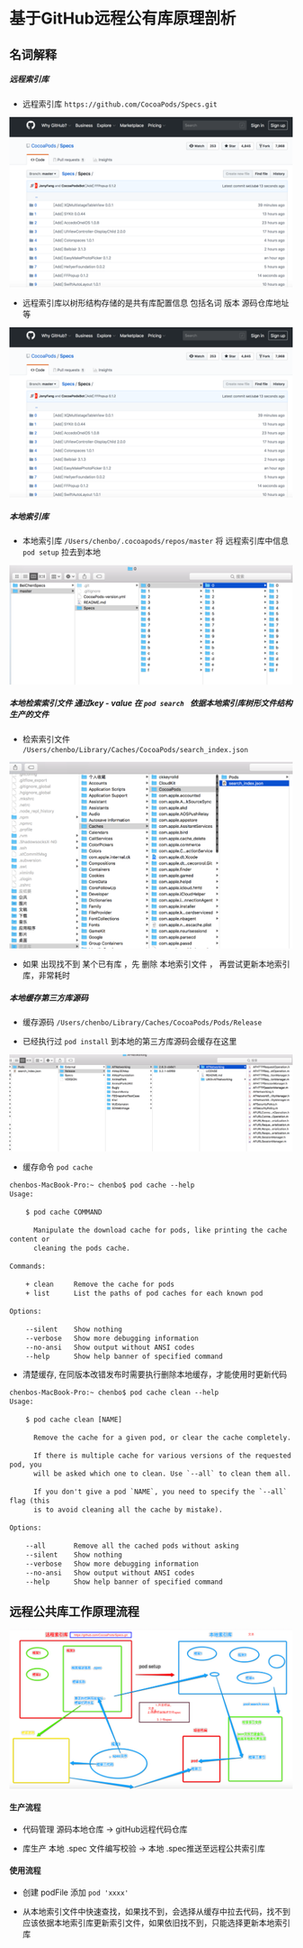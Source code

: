 # 基于GitHub远程公有库原理剖析


## 名词解释  


##### 远程索引库  

* 远程索引库 `` https://github.com/CocoaPods/Specs.git ``

![](Resource/3_1_2.png)

* 远程索引库以树形结构存储的是共有库配置信息 包括名词 版本 源码仓库地址等

![](Resource/3_1_2.png)


##### 本地索引库 


*  本地索引库 ``/Users/chenbo/.cocoapods/repos/master`` 将 远程索引库中信息 `` pod setup `` 拉去到本地

![](Resource/3_1_4.png)





#####  本地检索索引文件  通过key - value 在 ``pod search `` 依据本地索引库树形文件结构生产的文件  

* 检索索引文件 `` /Users/chenbo/Library/Caches/CocoaPods/search_index.json ``

![](Resource/3_1_5.png)

* 如果 出现找不到 某个已有库 ，先  删除 本地索引文件 ， 再尝试更新本地索引库，非常耗时


##### 本地缓存第三方库源码 

* 缓存源码 `` /Users/chenbo/Library/Caches/CocoaPods/Pods/Release ``

* 已经执行过 `` pod install `` 到本地的第三方库源码会缓存在这里

![](Resource/3_1_6.png)

* 缓存命令 ``pod cache``

```
chenbos-MacBook-Pro:~ chenbo$ pod cache --help
Usage:

    $ pod cache COMMAND

      Manipulate the download cache for pods, like printing the cache content or
      cleaning the pods cache.

Commands:

    + clean     Remove the cache for pods
    + list      List the paths of pod caches for each known pod

Options:

    --silent    Show nothing
    --verbose   Show more debugging information
    --no-ansi   Show output without ANSI codes
    --help      Show help banner of specified command

```

* 清楚缓存, 在同版本改错发布时需要执行删除本地缓存，才能使用时更新代码

```
chenbos-MacBook-Pro:~ chenbo$ pod cache clean --help
Usage:

    $ pod cache clean [NAME]

      Remove the cache for a given pod, or clear the cache completely.

      If there is multiple cache for various versions of the requested pod, you
      will be asked which one to clean. Use `--all` to clean them all.

      If you don't give a pod `NAME`, you need to specify the `--all` flag (this
      is to avoid cleaning all the cache by mistake).

Options:

    --all       Remove all the cached pods without asking
    --silent    Show nothing
    --verbose   Show more debugging information
    --no-ansi   Show output without ANSI codes
    --help      Show help banner of specified command

```





##  远程公共库工作原理流程


![](Resource/3_1_1.png)

#### 生产流程



* 代码管理 源码本地仓库    ->    gitHub远程代码仓库  

* 库生产  本地 .spec 文件编写校验  ->  本地 .spec推送至远程公共索引库



#### 使用流程  

* 创建 podFile 添加 `` pod 'xxxx' ``


* 从本地索引文件中快速查找，如果找不到，会选择从缓存中拉去代码，找不到应该依据本地索引库更新索引文件，如果依旧找不到，只能选择更新本地索引库


